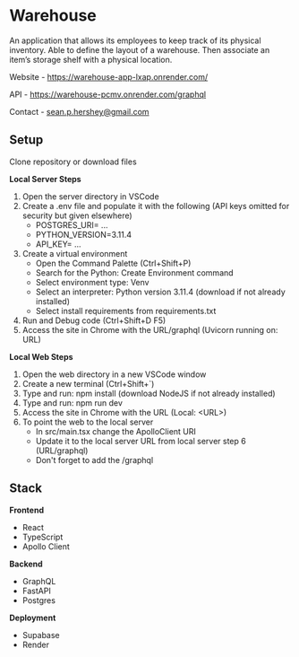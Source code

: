 # Warehouse
An application that allows its employees to keep track of its physical inventory.
Able to define the layout of a warehouse.
Then associate an item’s storage shelf with a physical location.

Website - https://warehouse-app-lxap.onrender.com/

API - https://warehouse-pcmv.onrender.com/graphql

Contact - sean.p.hershey@gmail.com

## Setup
Clone repository or download files

**Local Server Steps**
1. Open the server directory in VSCode
2. Create a .env file and populate it with the following (API keys omitted for security but given elsewhere)
    - POSTGRES_URI= ...
    - PYTHON_VERSION=3.11.4
    - API_KEY= ...
4. Create a virtual environment
    - Open the Command Palette (Ctrl+Shift+P)
    - Search for the Python: Create Environment command
    - Select environment type: Venv
    - Select an interpreter: Python version 3.11.4 (download if not already installed)
    - Select install requirements from requirements.txt
5. Run and Debug code (Ctrl+Shift+D F5)
6. Access the site in Chrome with the URL/graphql (Uvicorn running on: URL)

**Local Web Steps**
1. Open the web directory in a new VSCode window
2. Create a new terminal (Ctrl+Shift+`)
3. Type and run: npm install (download NodeJS if not already installed)
4. Type and run: npm run dev
5. Access the site in Chrome with the URL (Local: \<URL\>)
6. To point the web to the local server
    - In src/main.tsx change the ApolloClient URI
    - Update it to the local server URL from local server step 6 (URL/graphql)
    - Don't forget to add the /graphql

## Stack

**Frontend**
- React
- TypeScript
- Apollo Client

**Backend**
- GraphQL
- FastAPI
- Postgres

**Deployment**
- Supabase
- Render
